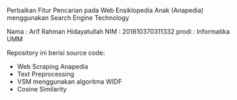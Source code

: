 Perbaikan Fitur Pencarian pada Web Ensiklopedia Anak (Anapedia) menggunakan Search Engine Technology

Nama		: Arif Rahman Hidayatullah
NIM		: 201810370311332
prodi	: Informatika UMM

Repository ini berisi source code:
- Web Scraping Anapedia
- Text Preprocessing
- VSM menggunakan algoritma WIDF
- Cosine Similarity


